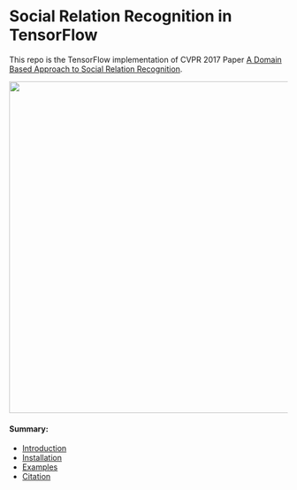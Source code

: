 # Social Relation Recognition in TensorFlow

This repo is the TensorFlow implementation of CVPR 2017 Paper [A Domain Based Approach to Social Relation Recognition](https://arxiv.org/pdf/1704.06456.pdf).

<p align="center">
    <img src="https://github.com/Y2L/social_relation_tensorflow/blob/master/docs/framework.png" width="600"/>
</p>

#### Summary:

* [Introduction](#introduction)
* [Installation](#installation)
* [Examples](#examples)
* [Citation](#citation)

